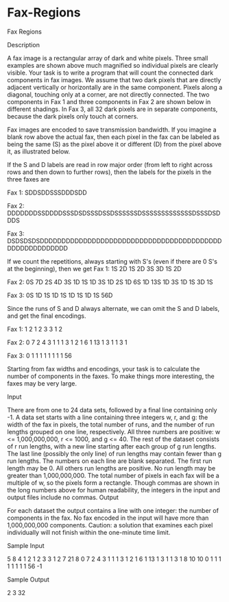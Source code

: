 # Fax-Regions

Fax Regions

Description

A fax image is a rectangular array of dark and white pixels. Three small examples are shown above much magnified so individual pixels are clearly visible. Your task is to write a program that will count the connected dark components in fax images. We assume that two dark pixels that are directly adjacent vertically or horizontally are in the same component. Pixels along a diagonal, touching only at a corner, are not directly connected. The two components in Fax 1 and three components in Fax 2 are shown below in different shadings. In Fax 3, all 32 dark pixels are in separate components, because the dark pixels only touch at corners. 


Fax images are encoded to save transmission bandwidth. If you imagine a blank row above the actual fax, then each pixel in the fax can be labeled as being the same (S) as the pixel above it or different (D) from the pixel above it, as illustrated below. 


If the S and D labels are read in row major order (from left to right across rows and then down to further rows), then the labels for the pixels in the three faxes are 

Fax 1: SDDSDDSSSDDDSDD

Fax 2: DDDDDDDSSDDDDSSSDSDSSSDSSDSSSSSSDSSSSSSSSSSSSSDSSSDSDDDS

Fax 3: DSDSDSDSDDDDDDDDDDDDDDDDDDDDDDDDDDDDDDDDDDDDDDDDDDDDDDDDDDDDDDDD 

If we count the repetitions, always starting with S's (even if there are 0 S's at the beginning), then we get 
Fax 1: 1S 2D 1S 2D 3S 3D 1S 2D

Fax 2: 0S 7D 2S 4D 3S 1D 1S 1D 3S 1D 2S 1D 6S 1D 13S 1D 3S 1D 1S 3D 1S

Fax 3: 0S 1D 1S 1D 1S 1D 1S 1D 1S 56D 

Since the runs of S and D always alternate, we can omit the S and D labels, and get the final encodings. 

Fax 1: 1 2 1 2 3 3 1 2

Fax 2: 0 7 2 4 3 1 1 1 3 1 2 1 6 1 13 1 3 1 1 3 1

Fax 3: 0 1 1 1 1 1 1 1 1 56 

Starting from fax widths and encodings, your task is to calculate the number of components in the faxes. To make things more interesting, the faxes may be very large.

Input

There are from one to 24 data sets, followed by a final line containing only -1. A data set starts with a line containing three integers w, r, and g: the width of the fax in pixels, the total number of runs, and the number of run lengths grouped on one line, respectively. All three numbers are positive: w <= 1,000,000,000, r <= 1000, and g <= 40. The rest of the dataset consists of r run lengths, with a new line starting after each group of g run lengths. The last line (possibly the only line) of run lengths may contain fewer than g run lengths. The numbers on each line are blank separated. The first run length may be 0. All others run lengths are positive. No run length may be greater than 1,000,000,000. The total number of pixels in each fax will be a multiple of w, so the pixels form a rectangle. Though commas are shown in the long numbers above for human readability, the integers in the input and output files include no commas.
Output

For each dataset the output contains a line with one integer: the number of components in the fax. No fax encoded in the input will have more than 1,000,000,000 components. Caution: a solution that examines each pixel individually will not finish within the one-minute time limit.

Sample Input

5 8 4
1 2 1 2
3 3 1 2 
7 21 8
0 7 2 4 3 1 1 1 
3 1 2 1 6 1 13 1
3 1 1 3 1
8 10 10
0 1 1 1 1 1 1 1 1 56
-1

Sample Output

2
3
32
